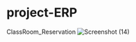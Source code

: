 # project-ERP
ClassRoom_Reservation
![Screenshot (14)](https://user-images.githubusercontent.com/95078363/223483619-8f378799-1e13-4d6d-9f7e-95b556590aa9.png)
